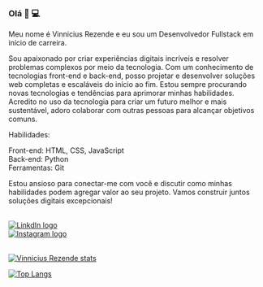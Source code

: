### Olá 👋 :computer:

Meu nome é Vinnicius Rezende e eu sou um Desenvolvedor Fullstack em início de carreira.

Sou apaixonado por criar experiências digitais incríveis e resolver problemas complexos por meio da tecnologia. Com um conhecimento de tecnologias front-end e back-end, posso projetar e desenvolver soluções web completas e escaláveis do início ao fim.
Estou sempre procurando novas tecnologias e tendências para aprimorar minhas habilidades. Acredito no uso da tecnologia para criar um futuro melhor e mais sustentável, adoro colaborar com outras pessoas para alcançar objetivos comuns.

Habilidades:

Front-end: HTML, CSS, JavaScript <br>
Back-end: Python <br>
Ferramentas: Git

Estou ansioso para conectar-me com você e discutir como minhas habilidades podem agregar valor ao seu projeto. Vamos construir juntos soluções digitais excepcionais! 

<br>
<a href="https://www.linkedin.com/in/vinnicius-rezende/" target="blank">
  <img src="https://img.shields.io/badge/LinkedIn-0077B5?style=for-the-badge&logo=linkedin&logoColor=white" alt="LinkdIn logo"/></a>
  <br>
<a href="https://www.instagram.com/vinnicius.rezende/" target="black">
  <img src="https://img.shields.io/badge/Instagram-E4405F?style=for-the-badge&logo=instagram&logoColor=white" alt="Instagram logo"/>
<br>

<br>
  
[![Vinnicius Rezende stats](https://github-readme-stats.vercel.app/api?username=vinnicius-rezende29)](https://github.com/anuraghazra/github-readme-stats)

[![Top Langs](https://github-readme-stats.vercel.app/api/top-langs/?username=vinnicius-rezende29)](https://github.com/anuraghazra/github-readme-stats)


